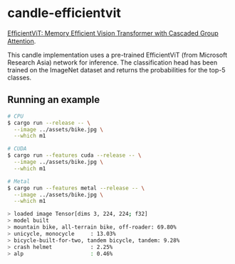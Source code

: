 # candle-efficientvit

[EfﬁcientViT: Memory Efﬁcient Vision Transformer with Cascaded Group Attention](https://arxiv.org/abs/2305.07027).

This candle implementation uses a pre-trained EfficientViT (from Microsoft Research Asia) network for inference.
The classification head has been trained on the ImageNet dataset and returns the probabilities for the top-5 classes.

## Running an example

```bash
# CPU
$ cargo run --release -- \
  --image ../assets/bike.jpg \
  --which m1

# CUDA
$ cargo run --features cuda --release -- \
  --image ../assets/bike.jpg \
  --which m1

# Metal
$ cargo run --features metal --release -- \
  --image ../assets/bike.jpg \
  --which m1

> loaded image Tensor[dims 3, 224, 224; f32]
> model built
> mountain bike, all-terrain bike, off-roader: 69.80%
> unicycle, monocycle     : 13.03%
> bicycle-built-for-two, tandem bicycle, tandem: 9.28%
> crash helmet            : 2.25%
> alp                     : 0.46%
```
